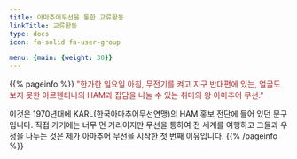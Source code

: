 ```yaml
---
title: 아마추어무선을 통한 교류활동
linkTitle: 교류활동
type: docs
icon: fa-solid fa-user-group

menu: {main: {weight: 30}}
---
```


{{% pageinfo %}}
<span style="color:brown">"한가한 일요일 아침, 무전기를 켜고  지구 반대편에 있는, 얼굴도 보지 못한 아르헨티나의 HAM과 잡담을 나눌 수 있는 취미의 왕 아마추어 무선."</span>

이것은 1970년대에 KARL(한국아마추어무선연맹)의 HAM 홍보 전단에 들어 있던 문구입니다. 직접 가기에는 너무 먼 거리이지만 무선을 통하여 전 세계를 여행하고 그들과 우정을 나누는 것은 제가 아마추어 무선을 시작한 첫 번째 이유입니다.
{{% /pageinfo %}}

<!--
상부 메뉴에 아이콘이 보이도록 하려면
menu: {main: {pre: <i class="fa-solid fa-user-group"></i>}}
weight: 10

상부 메뉴에서 아이콘을 없애려면
menu: {main: {weight: 10}}


{{% pageinfo %}}

{{% /pageinfo %}} 

-->


